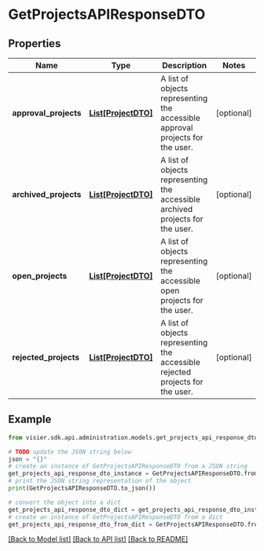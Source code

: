 # GetProjectsAPIResponseDTO


## Properties

Name | Type | Description | Notes
------------ | ------------- | ------------- | -------------
**approval_projects** | [**List[ProjectDTO]**](ProjectDTO.md) | A list of objects representing the accessible approval projects for the user. | [optional] 
**archived_projects** | [**List[ProjectDTO]**](ProjectDTO.md) | A list of objects representing the accessible archived projects for the user. | [optional] 
**open_projects** | [**List[ProjectDTO]**](ProjectDTO.md) | A list of objects representing the accessible open projects for the user. | [optional] 
**rejected_projects** | [**List[ProjectDTO]**](ProjectDTO.md) | A list of objects representing the accessible rejected projects for the user. | [optional] 

## Example

```python
from visier.sdk.api.administration.models.get_projects_api_response_dto import GetProjectsAPIResponseDTO

# TODO update the JSON string below
json = "{}"
# create an instance of GetProjectsAPIResponseDTO from a JSON string
get_projects_api_response_dto_instance = GetProjectsAPIResponseDTO.from_json(json)
# print the JSON string representation of the object
print(GetProjectsAPIResponseDTO.to_json())

# convert the object into a dict
get_projects_api_response_dto_dict = get_projects_api_response_dto_instance.to_dict()
# create an instance of GetProjectsAPIResponseDTO from a dict
get_projects_api_response_dto_from_dict = GetProjectsAPIResponseDTO.from_dict(get_projects_api_response_dto_dict)
```
[[Back to Model list]](../README.md#documentation-for-models) [[Back to API list]](../README.md#documentation-for-api-endpoints) [[Back to README]](../README.md)


